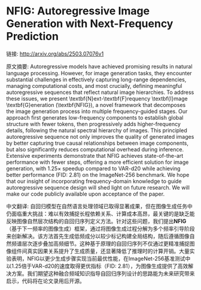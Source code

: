 # NFIG: Autoregressive Image Generation with Next-Frequency Prediction

链接: http://arxiv.org/abs/2503.07076v1

原文摘要:
Autoregressive models have achieved promising results in natural language
processing. However, for image generation tasks, they encounter substantial
challenges in effectively capturing long-range dependencies, managing
computational costs, and most crucially, defining meaningful autoregressive
sequences that reflect natural image hierarchies. To address these issues, we
present \textbf{N}ext-\textbf{F}requency \textbf{I}mage \textbf{G}eneration
(\textbf{NFIG}), a novel framework that decomposes the image generation process
into multiple frequency-guided stages. Our approach first generates
low-frequency components to establish global structure with fewer tokens, then
progressively adds higher-frequency details, following the natural spectral
hierarchy of images. This principled autoregressive sequence not only improves
the quality of generated images by better capturing true causal relationships
between image components, but also significantly reduces computational overhead
during inference. Extensive experiments demonstrate that NFIG achieves
state-of-the-art performance with fewer steps, offering a more efficient
solution for image generation, with 1.25$\times$ speedup compared to VAR-d20
while achieving better performance (FID: 2.81) on the ImageNet-256 benchmark.
We hope that our insight of incorporating frequency-domain knowledge to guide
autoregressive sequence design will shed light on future research. We will make
our code publicly available upon acceptance of the paper.

中文翻译:
自回归模型在自然语言处理领域已取得显著成果，但在图像生成任务中仍面临重大挑战：难以有效捕捉长程依赖关系、计算成本高昂，最关键的是缺乏能反映图像自然层次结构的自回归序列定义方法。针对这些问题，我们提出**NFIG**（基于下一频率的图像生成）框架，通过将图像生成过程分解为多个频率引导阶段来创新解决。该方法首先生成低频成分以较少标记构建全局结构，随后遵循图像自然频谱层次逐步叠加高频细节。这种基于原理的自回归序列不仅通过更精准捕捉图像组件间真实因果关系提升了生成质量，还显著降低了推理时的计算开销。大量实验表明，NFIG以更少生成步骤实现当前最优性能，在ImageNet-256基准测试中以1.25倍于VAR-d20的速度取得更优指标（FID: 2.81），为图像生成提供了高效解决方案。我们期望这种融合频域知识指导自回归序列设计的思路能为未来研究带来启示，代码将在论文录用后开源。
